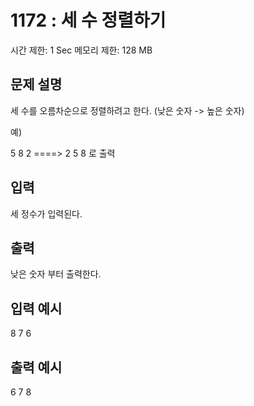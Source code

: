 # 1172 : 세 수 정렬하기

시간 제한: 1 Sec 메모리 제한: 128 MB

## 문제 설명

세 수를 오름차순으로 정렬하려고 한다. (낮은 숫자 -> 높은 숫자)

예)

5 8 2 ====> 2 5 8 로 출력

## 입력

세 정수가 입력된다.

## 출력

낮은 숫자 부터 출력한다.

## 입력 예시

8 7 6

## 출력 예시

6 7 8
